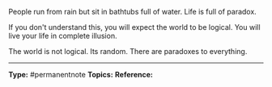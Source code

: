People run from rain but sit in bathtubs full of water. Life is full of paradox. 


If you don't understand this, you will expect the world to be logical. You will live your life in complete illusion. 

The world is not logical. Its random. There are paradoxes to everything. 

----
**Type:** #permanentnote 
**Topics:**
**Reference:** 
